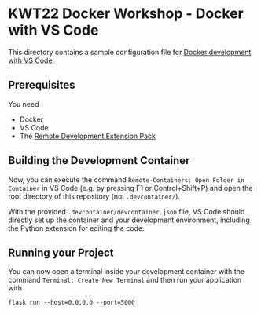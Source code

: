 # KWT22 Docker Workshop - Docker with VS Code

This directory contains a sample configuration file for [Docker development with VS Code](https://code.visualstudio.com/docs/remote/containers).

## Prerequisites

You need
* Docker
* VS Code
* The [Remote Development Extension Pack](https://marketplace.visualstudio.com/items?itemName=ms-vscode-remote.vscode-remote-extensionpack)

## Building the Development Container

Now, you can execute the command `Remote-Containers: Open Folder in Container` in VS Code (e.g. by pressing F1 or Control+Shift+P) and open the root directory of this repository (not `.devcontainer/`).

With the provided `.devcontainer/devcontainer.json` file, VS Code should directly set up the container and your development environment, including the Python extension for editing the code.

## Running your Project

You can now open a terminal inside your development container with the command `Terminal: Create New Terminal` and then run your application with

```
flask run --host=0.0.0.0 --port=5000
```
